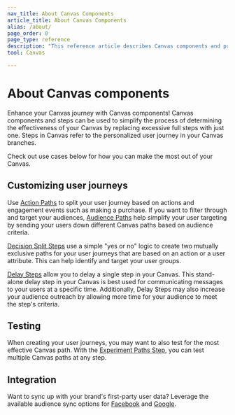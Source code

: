 ```yaml
---
nav_title: About Canvas Components 
article_title: About Canvas Components
alias: /about/
page_order: 0
page_type: reference
description: "This reference article describes Canvas components and provides use cases for the various components available."
tool: Canvas

---
```


# About Canvas components

Enhance your Canvas journey with Canvas components! Canvas components and steps can be used to simplify the process of determining the effectiveness of your Canvas by replacing excessive full steps with just one. Steps in Canvas refer to the personalized user journey in your Canvas branches. 

Check out use cases below for how you can make the most out of your Canvas.

## Customizing user journeys

Use [Action Paths][1] to split your user journey based on actions and engagement events such as making a purchase. If you want to filter through and target your audiences, [Audience Paths][2] help simplify your user targeting by sending your users down different Canvas paths based on audience criteria.

[Decision Split Steps][3] use a simple "yes or no" logic to create two mutually exclusive paths for your user journeys that are based on an action or a user attribute. This can help identify and target your user groups.

[Delay Steps][4] allow you to delay a single step in your Canvas.  This stand-alone delay step in your Canvas is best used for communicating messages to your users at a specific time. Additionally, Delay Steps may also increase your audience outreach by allowing more time for your audience to meet the step's criteria. 

## Testing
When creating your user journeys, you may want to also test for the most effective Canvas path. With the [Experiment Paths Step][5], you can test multiple Canvas paths at any step. 

## Integration 
Want to sync up with your brand's first-party user data? Leverage the available audience sync options for [Facebook][6] and [Google][7]. 

[1]: {{site.baseurl}}/user_guide/engagement_tools/canvas/canvas_components/action_paths
[2]: {{site.baseurl}}/user_guide/engagement_tools/canvas/canvas_components/audience_paths
[3]: {{site.baseurl}}/user_guide/engagement_tools/canvas/canvas_components/decision_split
[4]: {{site.baseurl}}/user_guide/engagement_tools/canvas/canvas_components/delay_step
[5]: {{site.baseurl}}/user_guide/engagement_tools/canvas/canvas_components/experiment_step
[6]: {{site.baseurl}}/partners/canvas_steps/facebook_audience_sync
[7]: {{site.baseurl}}/partners/canvas_steps/google_audience_sync